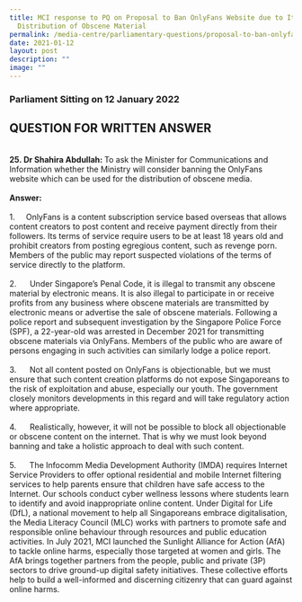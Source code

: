 ```yaml
---
title: MCI response to PQ on Proposal to Ban OnlyFans Website due to Its
  Distribution of Obscene Material
permalink: /media-centre/parliamentary-questions/proposal-to-ban-onlyfans-website/
date: 2021-01-12
layout: post
description: ""
image: ""
---
```

<h3>Parliament Sitting on 12 January 2022</h3>
<h2>QUESTION FOR WRITTEN ANSWER</h2>
<br>
<strong>25.&nbsp;<strong><span>Dr Shahira Abdullah</span></strong><strong>:&nbsp;</strong></strong>To ask the Minister for Communications and Information whether the Ministry will consider banning the OnlyFans website which can be used for the distribution of obscene media.<br>
<br>
<strong>Answer:<br>
<br>
</strong>
<div>1.<span style="white-space: pre;">		</span>OnlyFans is a content subscription service based overseas that allows content creators to post content and receive payment directly from their followers. Its terms of service require users to be at least 18 years old and prohibit creators from posting egregious content, such as revenge porn. Members of the public may report suspected violations of the terms of service directly to the platform.<br>
<br>
2.<span style="white-space: pre;">		</span>Under Singapore’s Penal Code, it is illegal to transmit any obscene material by electronic means. It is also illegal to participate in or receive profits from any business where obscene materials are transmitted by electronic means or advertise the sale of obscene materials. Following a police report and subsequent investigation by the Singapore Police Force (SPF), a 22-year-old was arrested in December 2021 for transmitting obscene materials via OnlyFans. Members of the public who are aware of persons engaging in such activities can similarly lodge a police report.<br>
<br>
3.<span style="white-space: pre;">		</span>Not all content posted on OnlyFans is objectionable, but we must ensure that such content creation platforms do not expose Singaporeans to the risk of exploitation and abuse, especially our youth. The government closely monitors developments in this regard and will take regulatory action where appropriate.&nbsp;<br>
<br>
4.<span style="white-space: pre;">		</span>Realistically, however, it will not be possible to block all objectionable or obscene content on the internet. That is why we must look beyond banning and take a holistic approach to deal with such content.&nbsp;<br>
<br>
5.<span style="white-space: pre;">		</span>The Infocomm Media Development Authority (IMDA) requires Internet Service Providers to offer optional residential and mobile Internet filtering services to help parents ensure that children have safe access to the Internet. Our schools conduct cyber wellness lessons where students learn to identify and avoid inappropriate online content. Under Digital for Life (DfL), a national movement to help all Singaporeans embrace digitalisation, the Media Literacy Council (MLC) works with partners to promote safe and responsible online behaviour through resources and public education activities. In July 2021, MCI launched the Sunlight Alliance for Action (AfA) to tackle online harms, especially those targeted at women and girls. The AfA brings together partners from the people, public and private (3P) sectors to drive ground-up digital safety initiatives. These collective efforts help to build a well-informed and discerning citizenry that can guard against online harms.<br>
<div>&nbsp;</div>
</div>